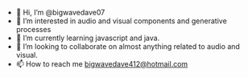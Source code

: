 - 👋 Hi, I’m @bigwavedave07
- 👀 I’m interested in audio and visual components and generative processes
- 🌱 I’m currently learning javascript and java.
- 💞️ I’m looking to collaborate on almost anything related to audio and visual.
- 📫 How to reach me bigwavedave412@hotmail.com

<!---
bigwavedave07/bigwavedave07 is a ✨ special ✨ repository because its `README.md` (this file) appears on your GitHub profile.
You can click the Preview link to take a look at your changes.
--->
